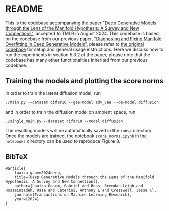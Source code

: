 # README

This is the codebase accompanying the paper ["Deep Generative Models through the Lens of the Manifold Hypothesis: A Survey and New Connections"](https://arxiv.org/abs/2404.02954), accepted to TMLR in August 2024. This codebase is based on the codebase from our previous paper, ["Diagnosing and Fixing Manifold Overfitting in Deep Generative Models"](https://arxiv.org/abs/2204.07172), please refer to [the original codebase](https://github.com/layer6ai-labs/two_step_zoo) for setup and general usage instructions.
Here we discuss how to run the experiments in section 5.3.2 of the paper, please note that the codebase has many other functionalities inherited from our previous codebase.

## Training the models and plotting the score norms

In order to train the latent diffusion model, run

    ./main.py --dataset cifar10 --gae-model adv_vae --de-model diffusion

and in order to train the diffusion model on ambient space, run

    ./single_main.py --dataset cifar10 --model diffusion

The resulting models will be automatically saved in the `runs/` directory. Once the models are trained, the notebook `score_norms.ipynb` in the `notebooks` directory can be used to reproduce Figure 8.


## BibTeX

    @article{
        loaiza-ganem2024deep,
        title={Deep Generative Models through the Lens of the Manifold Hypothesis: A Survey and New Connections},
        author={Loaiza-Ganem, Gabriel and Ross, Brendan Leigh and Hosseinzadeh, Rasa and Caterini, Anthony L and Cresswell, Jesse C},
        journal={Transactions on Machine Learning Research},
        year={2024}
    }

